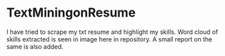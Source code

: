 # TextMiningonResume

I have tried to scrape my txt resume and highlight my skills. Word cloud of skills extracted is seen in image here in repository.
A small report on the same is also added.
